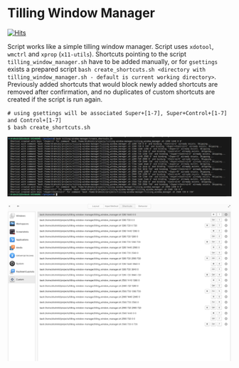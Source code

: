 # Tilling Window Manager

[![Hits](https://hits.seeyoufarm.com/api/count/incr/badge.svg?url=https%3A%2F%2Fgithub.com%2Fldrahnik%2Ftilling-window-manager&count_bg=%2379C83D&title_bg=%23555555&icon=&icon_color=%23E7E7E7&title=hits&edge_flat=false)](https://hits.seeyoufarm.com)

Script works like a simple tilling window manager. Script uses `xdotool`, `wmctrl` and `xprop` (`x11-utils`). Shortcuts pointing to the script `tilling_window_manager.sh` have to be added manually, or for `gsettings` exists a prepared script `bash create_shortcuts.sh <directory with tilling_window_manager.sh - default is current working directory>`. Previously added shortcuts that would block newly added shortcuts are removed after confirmation, and no duplicates of custom shortcuts are created if the script is run again.

```
# using gsettings will be associated Super+[1-7], Super+Control+[1-7] and Control+[1-7]
$ bash create_shortcuts.sh
```

![Preview](preview_create_shortcuts.png)

![Preview](preview_shortcuts.png)
